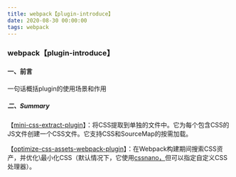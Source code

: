 ```yaml
---
title: webpack【plugin-introduce】
date: 2020-08-30 00:00:00
tags: webpack
---
```


### webpack【plugin-introduce】

#### 一、前言

一句话概括plugin的使用场景和作用

##### 二、Summary

【[mini-css-extract-plugin](https://www.npmjs.com/package/mini-css-extract-plugin#extracting-css-based-on-entry)】：将CSS提取到单独的文件中。它为每个包含CSS的JS文件创建一个CSS文件。它支持CSS和SourceMap的按需加载。

【[optimize-css-assets-webpack-plugin](https://www.npmjs.com/package/optimize-css-assets-webpack-plugin)】：在Webpack构建期间搜索CSS资产，并优化\最小化CSS（默认情况下，它使用[cssnano，](http://github.com/ben-eb/cssnano)但可以指定自定义CSS处理器）。

